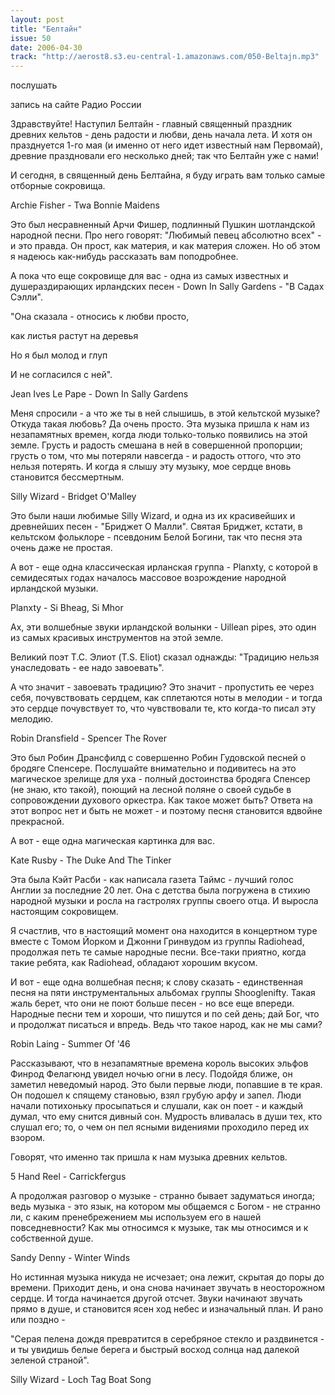 ```yaml
---
layout: post
title: "Белтайн"
issue: 50
date: 2006-04-30
track: "http://aerost8.s3.eu-central-1.amazonaws.com/050-Beltajn.mp3"
---
```


послушать

запись на сайте Радио России

Здравствуйте! Наступил Белтайн - главный священный праздник древних кельтов - день радости и любви, день начала лета. И хотя он празднуется 1-го мая (и именно от него идет известный нам Первомай), древние праздновали его несколько дней; так что Белтайн уже с нами!

И сегодня, в священный день Белтайна, я буду играть вам только самые отборные сокровища.

Archie Fisher - Twa Bonnie Maidens

Это был несравненный Арчи Фишер, подлинный Пушкин шотландской народной песни. Про него говорят: "Любимый певец абсолютно всех" - и это правда. Он прост, как материя, и как материя сложен. Но об этом я надеюсь как-нибудь рассказать вам поподробнее.

А пока что еще сокровище для вас - одна из самых известных и душераздирающих ирландских песен - Down In Sally Gardens - "В Садах Сэлли".

"Она сказала - относись к любви просто,

как листья растут на деревья

Но я был молод и глуп

И не согласился с ней".

Jean Ives Le Pape - Down In Sally Gardens

Меня спросили - а что же ты в ней слышишь, в этой кельтской музыке? Откуда такая любовь? Да очень просто. Эта музыка пришла к нам из незапамятных времен, когда люди только-только появились на этой земле. Грусть и радость смешана в ней в совершенной пропорции; грусть о том, что мы потеряли навсегда - и радость оттого, что это нельзя потерять. И когда я слышу эту музыку, мое сердце вновь становится бессмертным.

Silly Wizard - Bridget O'Malley

Это были наши любимые Silly Wizard, и одна из их красивейших и древнейших песен - "Бриджет О Малли". Святая Бриджет, кстати, в кельтском фольклоре - псевдоним Белой Богини, так что песня эта очень даже не простая.

А вот - еще одна классическая ирланская группа - Planxty, с которой в семидесятых годах началось массовое возрождение народной ирландской музыки.

Planxty - Si Bheag, Si Mhor

Ах, эти волшебные звуки ирландской волынки - Uillean pipes, это один из самых красивых инструментов на этой земле.

Великий поэт Т.С. Элиот (T.S. Eliot) сказал однажды: "Традицию нельзя унаследовать - ее надо завоевать".

А что значит - завоевать традицию? Это значит - пропустить ее через себя, почувствовать сердцем, как сплетаются ноты в мелодии - и тогда это сердце почувствует то, что чувствовали те, кто когда-то писал эту мелодию.

Robin Dransfield - Spencer The Rover

Это был Робин Дрансфилд с совершенно Робин Гудовской песней о бродяге Спенсере. Послушайте внимательно и подивитесь на это магическое зрелище для уха - полный достоинства бродяга Спенсер (не знаю, кто такой), поющий на лесной поляне о своей судьбе в сопровождении духового оркестра. Как такое может быть? Ответа на этот вопрос нет и быть не может - и поэтому песня становится вдвойне прекрасной.

А вот - еще одна магическая картинка для вас.

Kate Rusby - The Duke And The Tinker

Эта была Кэйт Расби - как написала газета Таймс - лучший голос Англии за последние 20 лет. Она с детства была погружена в стихию народной музыки и росла на гастролях группы своего отца. И выросла настоящим сокровищем.

Я счастлив, что в настоящий момент она находится в концертном туре вместе с Томом Йорком и Джонни Гринвудом из группы Radiohead, продолжая петь те самые народные песни. Все-таки приятно, когда такие ребята, как Radiohead, обладают хорошим вкусом.

И вот - еще одна волшебная песня; к слову сказать - единственная песня на пяти инструментальных альбомах группы Shooglenifty. Такая жаль берет, что они не поют больше песен - но все еще впереди. Народные песни тем и хороши, что пишутся и по сей день; дай Бог, что и продолжат писаться и впредь. Ведь что такое народ, как не мы сами?

Robin Laing - Summer Of '46

Рассказывают, что в незапамятные времена король высоких эльфов Финрод Фелагюнд увидел ночью огни в лесу. Подойдя ближе, он заметил неведомый народ. Это были первые люди, попавшие в те края. Он подошел к спящему становью, взял грубую арфу и запел. Люди начали потихоньку просыпаться и слушали, как он поет - и каждый думал, что ему снится дивный сон. Мудрость вливалась в души тех, кто слушал его; то, о чем он пел ясными видениями проходило перед их взором.

Говорят, что именно так пришла к нам музыка древних кельтов.

5 Hand Reel - Carrickfergus

А продолжая разговор о музыке - странно бывает задуматься иногда; ведь музыка - это язык, на котором мы общаемся с Богом - не странно ли, с каким пренебрежением мы используем его в нашей повседневности? Как мы относимся к музыке, так мы относимся и к собственной душе.

Sandy Denny - Winter Winds

Но истинная музыка никуда не исчезает; она лежит, скрытая до поры до времени. Приходит день, и она снова начинает звучать в неосторожном сердце. И тогда начинается другой отсчет. Звуки начинают звучать прямо в душе, и становится ясен ход небес и изначальный план. И рано или поздно -

"Серая пелена дождя превратится в серебряное стекло и раздвинется - и ты увидишь белые берега и быстрый восход солнца над далекой зеленой страной".

Silly Wizard - Loch Tag Boat Song

